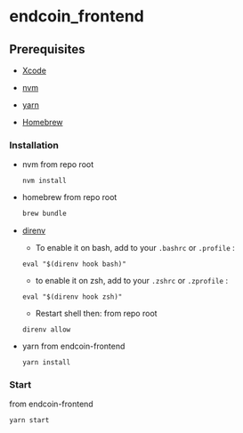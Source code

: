 # endcoin_frontend

## Prerequisites

- [Xcode](https://developer.apple.com/xcode/resources/)
- [nvm](https://github.com/nvm-sh/nvm#installing-and-updating)
- [yarn](https://yarnpkg.com/)

- [Homebrew](https://brew.sh/)

### Installation

- nvm
  from repo root
  ```
  nvm install
  ```
- homebrew
  from repo root

  ```bash
  brew bundle
  ```

- [direnv](https://direnv.net/)

  - To enable it on bash, add to your `.bashrc` or `.profile` :

  ```
  eval "$(direnv hook bash)"
  ```

  - to enable it on zsh, add to your `.zshrc` or `.zprofile` :

  ```
  eval "$(direnv hook zsh)"
  ```

  - Restart shell then:
    from repo root

  ```
  direnv allow
  ```

- yarn
  from endcoin-frontend
  ```
  yarn install
  ```

### Start

from endcoin-frontend

```
yarn start
```
